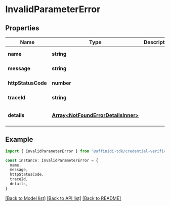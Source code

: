 # InvalidParameterError

## Properties

| Name               | Type                                                                       | Description | Notes                             |
| ------------------ | -------------------------------------------------------------------------- | ----------- | --------------------------------- |
| **name**           | **string**                                                                 |             | [default to undefined]            |
| **message**        | **string**                                                                 |             | [default to undefined]            |
| **httpStatusCode** | **number**                                                                 |             | [default to undefined]            |
| **traceId**        | **string**                                                                 |             | [default to undefined]            |
| **details**        | [**Array&lt;NotFoundErrorDetailsInner&gt;**](NotFoundErrorDetailsInner.md) |             | [optional] [default to undefined] |

## Example

```typescript
import { InvalidParameterError } from '@affinidi-tdk/credential-verification-client'

const instance: InvalidParameterError = {
  name,
  message,
  httpStatusCode,
  traceId,
  details,
}
```

[[Back to Model list]](../README.md#documentation-for-models) [[Back to API list]](../README.md#documentation-for-api-endpoints) [[Back to README]](../README.md)
